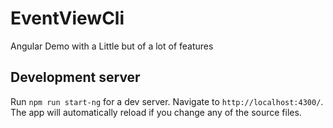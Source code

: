 # EventViewCli

Angular Demo with a Little but of a lot of features

## Development server

Run `npm run start-ng` for a dev server. Navigate to `http://localhost:4300/`. The app will automatically reload if you change any of the source files.
